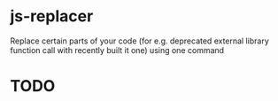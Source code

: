 # js-replacer
Replace certain parts of your code (for e.g. deprecated external library function call with recently built it one) using one command

# TODO
